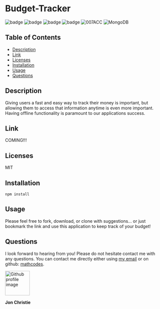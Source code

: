 # Budget-Tracker

![badge](https://img.shields.io/badge/HTML-v12.16.1.0-E34F26?logo=HTML5&?style=plastic) ![badge](https://img.shields.io/badge/JavaScript-v4.17.1-F7DF1E?logo=JavaScript&?style=plastic) ![badge](https://img.shields.io/badge/CSS-v12.16.1.0-1572B6?logo=CSS3&?style=plastic) ![badge](https://img.shields.io/badge/nodejs-v12.16.1.0-green?logo=node.js&?style=plastic) ![007ACC](https://img.shields.io/badge/VSCode-v4.2.8-007ACC?logo=Visual-Studio-Code&?style=plastic) ![MongoDB](https://img.shields.io/badge/mongodb-v4.2.8-47A248?logo=MongoDB&?style=plastic) 
 
## Table of Contents
  - [Description](#description)
  - [Link](#link)
  - [Licenses](#licenses)
  - [Installation](#installation)
  - [Usage](#usage)
  - [Questions](#questions)

## Description
Giving users a fast and easy way to track their money is important, but allowing them to access that information anytime is even more important. Having offline functionality is paramount to our applications success.

## Link
COMING!!!

## Licenses  
MIT

## Installation
```
npm install
```

## Usage
Please feel free to fork, download, or clone with suggestions... or just bookmark the link and use this application to keep track of your budget!

## Questions
I look forward to hearing from you! Please do not hesitate contact me with any questions. You can contact me directly either using [my email](mailto:jonpchristie@gmail.com) or on github: [mathcodes](https://github.com/mathcodes).


<img src ="https://avatars0.githubusercontent.com/u/17928947?v=4" alt="Github profile image" width="80px" height="80px" />

__Jon Christie__ 
